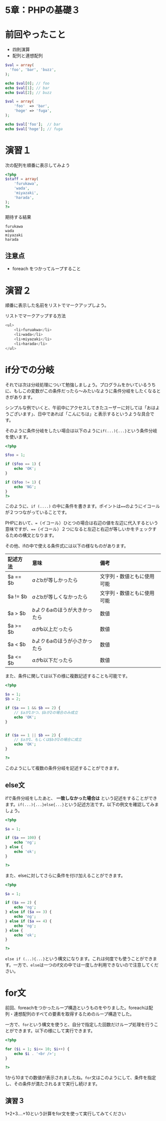 5章：PHPの基礎３
===

# 前回やったこと
- 四則演算
- 配列と連想配列

```php
$val = array(
  'foo', 'bar', 'buzz',
);

echo $val[0]; // foo
echo $val[1]; // bar
echo $val[2]; // buzz
```

```php
$val = array(
	'foo'  => 'bar',
	'hoge' => 'fuga',
);

echo $val['foo'];  // bar
echo $val['hoge']; // fuga
```

# 演習１

次の配列を順番に表示してみよう

```php
<?php
$staff = array(
	'furukawa',
	'wada',
	'miyazaki',
	'harada',
);
?>
```

期待する結果

```
furukawa
wada
miyazaki
harada
```

## 注意点
- foreach をつかってループすること

# 演習２
順番に表示した名前をリストでマークアップしよう。

リストでマークアップする方法

```php
<ul>
	<li>furuakwa</li>
	<li>wada</li>
	<li>miyazaki</li>
	<li>harada</li>
</ul>
```

# if分での分岐
それでは次は分岐処理について勉強しましょう。プログラムをかいているうちに、もしこの変数がこの条件だったら〜みたいなように条件分岐をしたくなるときがあります。

シンプルな例でいくと、午前中にアクセスしてきたユーザーに対しては「おはようございます」、日中であれば「こんにちは」と表示するというような具合です。

そのように条件分岐をしたい場合は以下のように```if(...){...}```という条件分岐を使います。

```php
<?php

$foo = 1;

if ($foo == 1) {
	echo 'OK';
}

if ($foo != 1) {
	echo 'NG';
}
?>
```

このように、```if (....)``` の中に条件を書きます。ポイントは```==```のようにイコールが２つつながっていることです。

PHPにおいて、```=```（イコール）ひとつの場合は右辺の値を左辺に代入するという意味ですが、```==```（イコール）２つになると左辺と右辺が等しいかをチェックするための構文となります。

その他、ifの中で使える条件式には以下の様なものがあります。

|記述方法|意味|備考|
|:--|:--|:--|
|$a == $b| $aと$bが等しかったら| 文字列・数値ともに使用可能|
|$a != $b| $aと$bが等しくなかったら| 文字列・数値ともに使用可能|
|$a > $b | $bよりも$aのほうが大きかったら| 数値|
|$a >= $b | $aが$b以上だったら| 数値|
|$a < $b | $bよりも$aのほうが小さかったら| 数値|
|$a <= $b | $aが$b以下だったら| 数値|


また、条件に関しては以下の様に複数記述することも可能です。

```php
<?php

$a = 1;
$b = 2;

if ($a == 1 && $b == 2) {
	// $aが1かつ、$bが2の場合のみ成立
	echo 'OK';
}


if ($a == 1 || $b == 2) {
	// $aが1、もしくは$bが2の場合に成立
	echo 'OK';
}

?>
```

このようにして複数の条件分岐を記述することができます。


## else文
ifで条件分岐をしたあと、 **一致しなかった場合は** という記述をすることができます。```if(...){...}else{...}```という記述方法です。以下の例文を確認してみましょう。


```php
<?php

$a = 1;

if ($a == 100) {
	echo 'ng';
} else {
	echo 'ok';
}

?>
```

また、elseに対してさらに条件を付け加えることができます。

```php
<?php

$a = 1;

if ($a == 2) {
	echo 'ng';
} else if ($a == 3) {
	echo 'ng';
} else if ($a == 4) {
	echo 'ng';
} else {
	echo 'ok';
}

?>
```

```else if (...){...}```という構文になります。これは何度でも使うことができます。一方で、```else```は一つのif文の中では一度しか利用できないので注意してください。


# for文
前回、foreachをつかったループ構造というものをやりました。foreachは配列・連想配列のすべての要素を取得するためのループ構造でした。

一方で、```for```という構文を使うと、自分で指定した回数だけループ処理を行うことができます。以下の様にして実行できます。

```php
<?php

for ($i = 1; $i<= 10; $i++) {
	echo $i . '<br />';
}

?>
```

1から10までの数値が表示されましたね。```for```文はこのようにして、条件を指定し、その条件が満たされるまで実行し続けます。

## 演習３
1+2+3....+10という計算をfor文を使って実行してみてください
